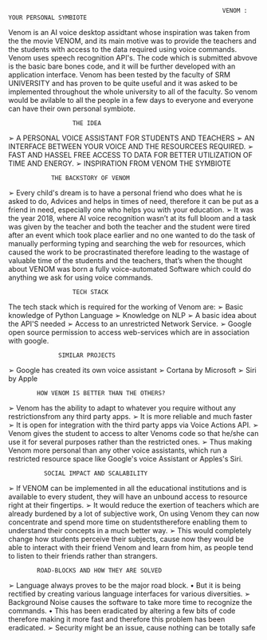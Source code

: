                                                                 VENOM : YOUR PERSONAL SYMBIOTE
                                                              
  Venom is an AI voice desktop assidtant whose inspiration was taken from the the movie VENOM, and its main motive was to provide the teachers and the students with access to the data required using voice commands. Venom uses speech recognition API's. The code which is submitted abvove is the basic bare bones code, and it will be further developed with an application interface. Venom has been tested by the faculty of SRM UNIVERSITY and has proven to be quite useful and it was asked to be implemented throughout the whole university to all of the faculty. So venom would be avilable to all the people in a few days to everyone and everyone can have their own personal symbiote.
  
  
                      THE IDEA
➢ A PERSONAL VOICE ASSISTANT FOR STUDENTS AND TEACHERS
➢ AN INTERFACE BETWEEN YOUR VOICE AND THE RESOURCEES
REQUIRED.
➢ FAST AND HASSEL FREE ACCESS TO DATA FOR BETTER UTILIZATION
OF TIME AND ENERGY.
➢ INSPIRATION FROM VENOM THE SYMBIOTE

                THE BACKSTORY OF VENOM
                
➢ Every child's dream is to have a personal friend who does what he is
asked to do, Advices and helps in times of need, therefore it can
be put as a friend in need, especially one who helps you with your
education.
➢ It was the year 2018, where AI voice recognition wasn’t at its full
bloom and a task was given by the teacher and both the teacher
and the student were tired after an event which took place earlier
and no one wanted to do the task of manually performing typing
and searching the web for resources, which caused the work to be
procrastinated therefore leading to the wastage of valuable time of
the students and the teachers, that’s when the thought about
VENOM was born a fully voice-automated Software which could do
anything we ask for using voice commands.

                      TECH STACK
                      
The tech stack which is required for the working of Venom are:
➢ Basic knowledge of Python Language
➢ Knowledge on NLP
➢ A basic idea about the API'S needed
➢ Access to an unrestricted Network Service.
➢ Google open source permission to access web-services which are in 
association with google.

                  SIMILAR PROJECTS
                  
➢ Google has created its own voice assistant
➢ Cortana by Microsoft
➢ Siri by Apple
     
            HOW VENOM IS BETTER THAN THE OTHERS?
            
➢ Venom has the ability to adapt to whatever you require without any
restrictionsfrom any third party apps.
➢ It is more reliable and much faster
➢ It is open for integration with the third party apps via Voice Actions
API.
➢ Venom gives the student to access to alter Venoms code so
that he/she can use it for several purposes rather than the restricted
ones.
➢ Thus making Venom more personal than any other voice assistants,
which run a restricted resource space like Google's voice Assistant
or Apples's Siri.

              SOCIAL IMPACT AND SCALABILITY
              
➢ If VENOM can be implemented in all the educational institutions 
and is available to every student, they will have an unbound access 
to resource right at their fingertips.
➢ It would reduce the exertion of teachers which are already 
burdened by a lot of subjective work, On using Venom they can 
now concentrate and spend more time on studentstherefore 
enabling them to understand their concepts in a much better way.
➢ This would completely change how students perceive their subjects, 
cause now they would be able to interact with their friend Venom 
and learn from him, as people tend to listen to their friends rather 
than strangers.
            
            ROAD-BLOCKS AND HOW THEY ARE SOLVED
            
➢ Language always proves to be the major road block.
• But it is being rectified by creating various language interfaces for various 
diversities.
➢ Background Noise causes the software to take more time to recognize the 
commands.
• This has been eradicated by altering a few bits of code therefore making it more 
fast and therefore this problem has been eradicated.
➢ Security might be an issue, cause nothing can be totally safe
